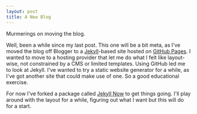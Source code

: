 ```yaml
---
layout: post
title: A New Blog
---
```

Murmerings on moving the blog.

Well, been a while since my last post.  This one will be a bit meta, as I've moved the 
blog off Blogger to a [Jekyll](https://jekyllrb.com)-based site hosted on 
[GitHub Pages](https://pages.github.com).  I wanted to move to a 
hosting provider that let me do what I felt like layout-wise, not constrained by a CMS
or limited templates.  Using GitHub led me to look at Jekyll. I've wanted to try a static
website generator for a while, as I've got another site that could make use of one. So a
good educational exercise.

For now I've forked a package called [Jekyll Now](http://github.com/barryclark/jekyll-now)
to get things going.  I'll play around with the layout for a while, figuring out what I
want but this will do for a start.